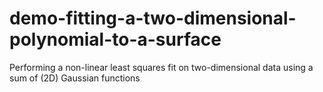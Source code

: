 # demo-fitting-a-two-dimensional-polynomial-to-a-surface
Performing a non-linear least squares fit on two-dimensional data using a sum of (2D) Gaussian functions
